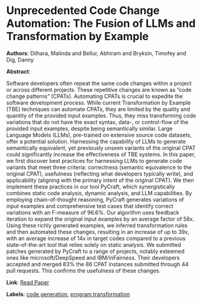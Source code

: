 # Unprecedented Code Change Automation: The Fusion of LLMs and Transformation by Example

**Authors**: Dilhara, Malinda and Bellur, Abhiram and Bryksin, Timofey and Dig, Danny

**Abstract**:

Software developers often repeat the same code changes within a project or across different projects. These repetitive changes are known as “code change patterns” (CPATs). Automating CPATs is crucial to expedite the software development process. While current Transformation by Example (TBE) techniques can automate CPATs, they are limited by the quality and quantity of the provided input examples. Thus, they miss transforming code variations that do not have the exact syntax, data-, or control-flow of the provided input examples, despite being semantically similar. Large Language Models (LLMs), pre-trained on extensive source code datasets, offer a potential solution. Harnessing the capability of LLMs to generate semantically equivalent, yet previously unseen variants of the original CPAT could significantly increase the effectiveness of TBE systems.                In this paper, we first discover best practices for harnessing LLMs to generate code variants that meet three criteria: correctness (semantic equivalence to the original CPAT), usefulness (reflecting what developers typically write), and applicability (aligning with the primary intent of the original CPAT). We then implement these practices in our tool PyCraft, which synergistically combines static code analysis, dynamic analysis, and LLM capabilities. By employing chain-of-thought reasoning, PyCraft generates variations of input examples and comprehensive test cases that identify correct variations with an F-measure of 96.6\%. Our algorithm uses feedback iteration to expand the original input examples by an average factor of 58x. Using these richly generated examples, we inferred transformation rules and then automated these changes, resulting in an increase of up to 39x, with an average increase of 14x in target codes compared to a previous state-of-the-art tool that relies solely on static analysis. We submitted patches generated by PyCraft to a range of projects, notably esteemed ones like microsoft/DeepSpeed and IBM/inFairness. Their developers accepted and merged 83\% the 86 CPAT instances submitted through 44 pull requests. This confirms the usefulness of these changes.

**Link**: [Read Paper](https://doi.org/10.1145/3643755)

**Labels**: [code generation](../../labels/code_generation.md), [program transformation](../../labels/program_transformation.md)
